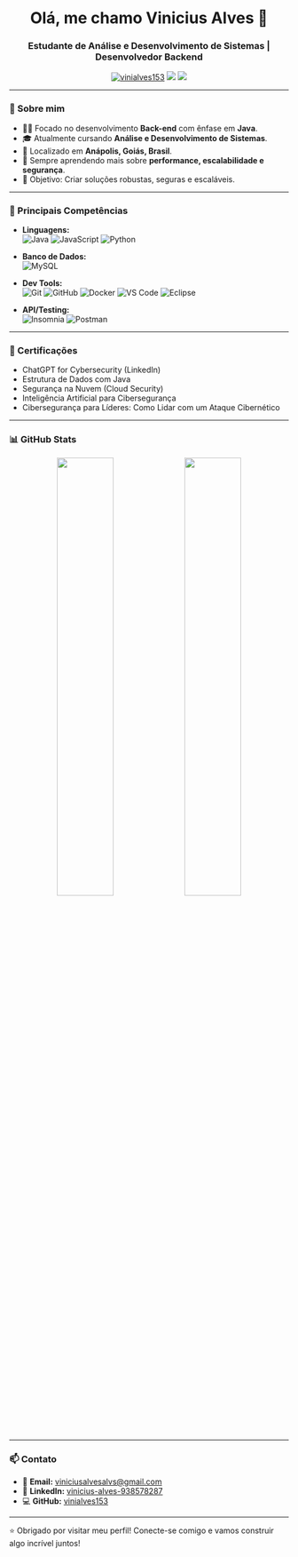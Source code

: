 <h1 align="center">Olá, me chamo Vinicius Alves 👋</h1>
<h3 align="center">Estudante de Análise e Desenvolvimento de Sistemas | Desenvolvedor Backend</h3>

<p align="center">
  <a href="https://github.com/vinialves153"><img src="https://komarev.com/ghpvc/?username=vinialves153&color=0e75b6" alt="vinialves153" /></a>
  <a href="mailto:viniciusalvesalvs@gmail.com"><img src="https://img.shields.io/badge/-Gmail-red?style=flat&logo=gmail&logoColor=white" /></a>
  <a href="https://www.linkedin.com/in/vinicius-alves-938578287/"><img src="https://img.shields.io/badge/-LinkedIn-blue?style=flat&logo=linkedin&logoColor=white" /></a>
</p>

---

### 🚀 Sobre mim

- 👨‍💻 Focado no desenvolvimento **Back-end** com ênfase em **Java**.
- 🎓 Atualmente cursando **Análise e Desenvolvimento de Sistemas**.
- 📌 Localizado em **Anápolis, Goiás, Brasil**.
- 💬 Sempre aprendendo mais sobre **performance, escalabilidade e segurança**.
- 🎯 Objetivo: Criar soluções robustas, seguras e escaláveis.

---

### 🧠 Principais Competências

- **Linguagens:**  
  ![Java](https://img.shields.io/badge/-Java-007396?style=flat&logo=java) 
  ![JavaScript](https://img.shields.io/badge/-JavaScript-f7df1e?style=flat&logo=javascript&logoColor=black) 
  ![Python](https://img.shields.io/badge/-Python-306998?style=flat&logo=python&logoColor=white)

- **Banco de Dados:**  
  ![MySQL](https://img.shields.io/badge/-MySQL-00758F?style=flat&logo=mysql&logoColor=white)

- **Dev Tools:**  
  ![Git](https://img.shields.io/badge/-Git-F05032?style=flat&logo=git&logoColor=white)
  ![GitHub](https://img.shields.io/badge/-GitHub-181717?style=flat&logo=github)
  ![Docker](https://img.shields.io/badge/-Docker-2496ED?style=flat&logo=docker&logoColor=white)
  ![VS Code](https://img.shields.io/badge/-VSCode-007ACC?style=flat&logo=visual-studio-code)
  ![Eclipse](https://img.shields.io/badge/-Eclipse-2C2255?style=flat&logo=eclipse-ide)

- **API/Testing:**  
  ![Insomnia](https://img.shields.io/badge/-Insomnia-4000BF?style=flat&logo=insomnia)
  ![Postman](https://img.shields.io/badge/-Postman-FF6C37?style=flat&logo=postman)

---

### 🧾 Certificações

- ChatGPT for Cybersecurity (LinkedIn)
- Estrutura de Dados com Java
- Segurança na Nuvem (Cloud Security)
- Inteligência Artificial para Cibersegurança
- Cibersegurança para Líderes: Como Lidar com um Ataque Cibernético

---

### 📊 GitHub Stats

<div align="center">
  <img src="https://github-readme-stats.vercel.app/api?username=vinialves153&show_icons=true&theme=tokyonight" width="45%" />
  <img src="https://github-readme-stats.vercel.app/api/top-langs/?username=vinialves153&layout=compact&theme=tokyonight" width="45%" />
</div>

---

### 📫 Contato

- 📧 **Email:** viniciusalvesalvs@gmail.com  
- 🔗 **LinkedIn:** [vinicius-alves-938578287](https://www.linkedin.com/in/vinicius-alves-938578287)  
- 💻 **GitHub:** [vinialves153](https://github.com/vinialves153)

---

⭐ Obrigado por visitar meu perfil! Conecte-se comigo e vamos construir algo incrível juntos!
